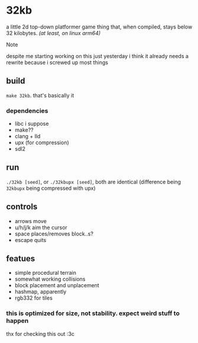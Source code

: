 # 32kb

a little 2d top-down platformer game thing that, when compiled, stays below 32 kilobytes. _(at least, on linux arm64)_

> [!NOTE]
> despite me starting working on this just yesterday i think it already needs a rewrite because i screwed up most things

## build

`make 32kb`. that's basically it

### dependencies

- libc i suppose
- make??
- clang + lld
- upx (for compression)
- sdl2

## run

`./32kb [seed]`, or `./32kbupx [seed]`, both are identical (difference being `32kbupx` being compressed with upx)

## controls

- arrows move
- u/h/j/k aim the cursor
- space places/removes block..s?
- escape quits

## featues

- simple procedural terrain
- somewhat working collisions
- block placement and unplacement
- hashmap, apparently
- rgb332 for tiles

### this is optimized for size, not stability. expect weird stuff to happen

thx for checking this out :3c

